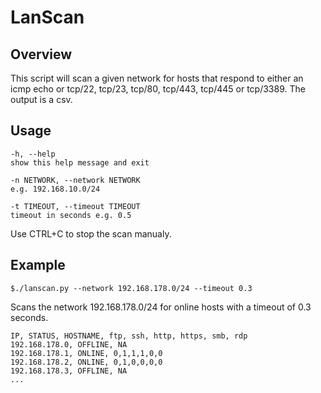# LanScan

## Overview
This script will scan a given network for hosts that respond to either an icmp echo or tcp/22, tcp/23, tcp/80, tcp/443, tcp/445 or tcp/3389. The output is a csv. 

## Usage
	-h, --help
	show this help message and exit

	-n NETWORK, --network NETWORK
	e.g. 192.168.10.0/24

	-t TIMEOUT, --timeout TIMEOUT
	timeout in seconds e.g. 0.5
	
Use CTRL+C to stop the scan manualy. 

## Example
	$./lanscan.py --network 192.168.178.0/24 --timeout 0.3
Scans the network 192.168.178.0/24 for online hosts with a timeout of 0.3 seconds. 

	IP, STATUS, HOSTNAME, ftp, ssh, http, https, smb, rdp
	192.168.178.0, OFFLINE, NA
	192.168.178.1, ONLINE, 0,1,1,1,0,0
	192.168.178.2, ONLINE, 0,1,0,0,0,0
	192.168.178.3, OFFLINE, NA
	...

